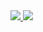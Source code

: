 <a href="https://github.com/haliconfr">
  <img src="https://github-readme-stats.vercel.app/api?username=haliconfr&show_icons=true&hide_border=true&theme=onedark" />
</a>

<a href="https://github.com/haliconfr">
  <img src="https://github-readme-stats.vercel.app/api/top-langs/?username=haliconfr&layout=compact&theme=onedark" />
</a>
